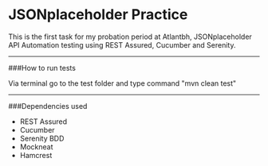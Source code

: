 # JSONplaceholder Practice

This is the first task for my probation period at Atlantbh,
JSONplaceholder API Automation testing using REST Assured, Cucumber and Serenity.

---
###How to run tests

Via terminal go to the test folder and type command "mvn clean test"

---
###Dependencies used
- REST Assured
- Cucumber
- Serenity BDD
- Mockneat
- Hamcrest

